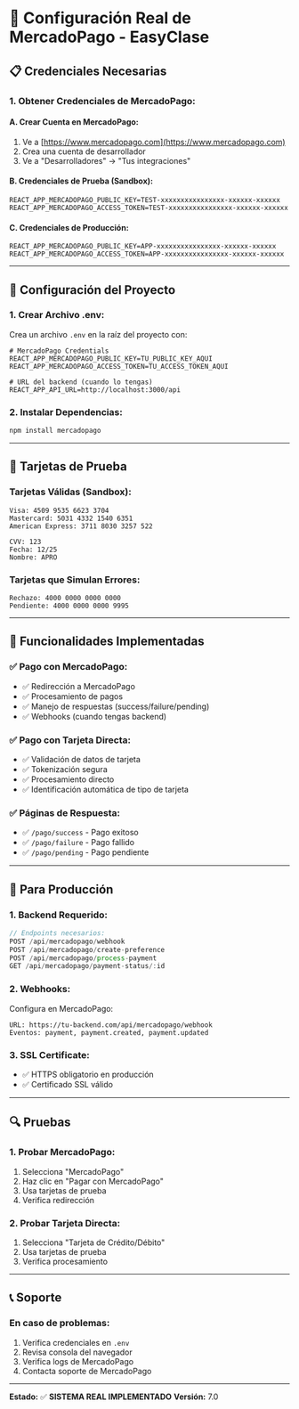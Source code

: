 # 🚀 Configuración Real de MercadoPago - EasyClase

## 📋 **Credenciales Necesarias**

### **1. Obtener Credenciales de MercadoPago:**

#### **A. Crear Cuenta en MercadoPago:**
1. Ve a [https://www.mercadopago.com](https://www.mercadopago.com)
2. Crea una cuenta de desarrollador
3. Ve a "Desarrolladores" → "Tus integraciones"

#### **B. Credenciales de Prueba (Sandbox):**
```env
REACT_APP_MERCADOPAGO_PUBLIC_KEY=TEST-xxxxxxxxxxxxxxxx-xxxxxx-xxxxxx
REACT_APP_MERCADOPAGO_ACCESS_TOKEN=TEST-xxxxxxxxxxxxxxxx-xxxxxx-xxxxxx
```

#### **C. Credenciales de Producción:**
```env
REACT_APP_MERCADOPAGO_PUBLIC_KEY=APP-xxxxxxxxxxxxxxxx-xxxxxx-xxxxxx
REACT_APP_MERCADOPAGO_ACCESS_TOKEN=APP-xxxxxxxxxxxxxxxx-xxxxxx-xxxxxx
```

---

## 🔧 **Configuración del Proyecto**

### **1. Crear Archivo .env:**
Crea un archivo `.env` en la raíz del proyecto con:

```env
# MercadoPago Credentials
REACT_APP_MERCADOPAGO_PUBLIC_KEY=TU_PUBLIC_KEY_AQUI
REACT_APP_MERCADOPAGO_ACCESS_TOKEN=TU_ACCESS_TOKEN_AQUI

# URL del backend (cuando lo tengas)
REACT_APP_API_URL=http://localhost:3000/api
```

### **2. Instalar Dependencias:**
```bash
npm install mercadopago
```

---

## 🧪 **Tarjetas de Prueba**

### **Tarjetas Válidas (Sandbox):**
```
Visa: 4509 9535 6623 3704
Mastercard: 5031 4332 1540 6351
American Express: 3711 8030 3257 522

CVV: 123
Fecha: 12/25
Nombre: APRO
```

### **Tarjetas que Simulan Errores:**
```
Rechazo: 4000 0000 0000 0000
Pendiente: 4000 0000 0000 9995
```

---

## 🎯 **Funcionalidades Implementadas**

### **✅ Pago con MercadoPago:**
- ✅ Redirección a MercadoPago
- ✅ Procesamiento de pagos
- ✅ Manejo de respuestas (success/failure/pending)
- ✅ Webhooks (cuando tengas backend)

### **✅ Pago con Tarjeta Directa:**
- ✅ Validación de datos de tarjeta
- ✅ Tokenización segura
- ✅ Procesamiento directo
- ✅ Identificación automática de tipo de tarjeta

### **✅ Páginas de Respuesta:**
- ✅ `/pago/success` - Pago exitoso
- ✅ `/pago/failure` - Pago fallido
- ✅ `/pago/pending` - Pago pendiente

---

## 🚀 **Para Producción**

### **1. Backend Requerido:**
```javascript
// Endpoints necesarios:
POST /api/mercadopago/webhook
POST /api/mercadopago/create-preference
POST /api/mercadopago/process-payment
GET /api/mercadopago/payment-status/:id
```

### **2. Webhooks:**
Configura en MercadoPago:
```
URL: https://tu-backend.com/api/mercadopago/webhook
Eventos: payment, payment.created, payment.updated
```

### **3. SSL Certificate:**
- ✅ HTTPS obligatorio en producción
- ✅ Certificado SSL válido

---

## 🔍 **Pruebas**

### **1. Probar MercadoPago:**
1. Selecciona "MercadoPago"
2. Haz clic en "Pagar con MercadoPago"
3. Usa tarjetas de prueba
4. Verifica redirección

### **2. Probar Tarjeta Directa:**
1. Selecciona "Tarjeta de Crédito/Débito"
2. Usa tarjetas de prueba
3. Verifica procesamiento

---

## 📞 **Soporte**

### **En caso de problemas:**
1. Verifica credenciales en `.env`
2. Revisa consola del navegador
3. Verifica logs de MercadoPago
4. Contacta soporte de MercadoPago

---

**Estado:** ✅ **SISTEMA REAL IMPLEMENTADO**
**Versión:** 7.0
